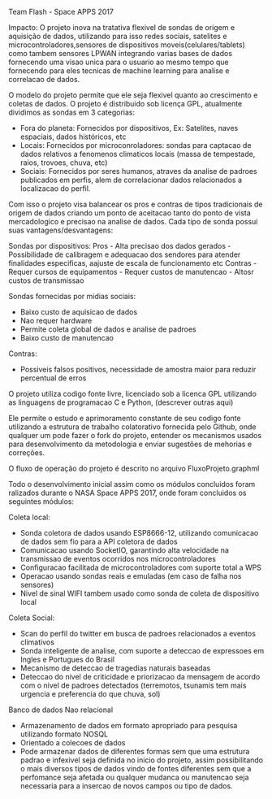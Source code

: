 Team Flash - Space APPS 2017

Impacto: O projeto inova na tratativa flexivel de sondas de origem e 
  aquisição de dados, utilizando para isso redes sociais, satelites e
  microcontroladores,sensores de dispositivos moveis(celulares/tablets)
  como tambem sensores LPWAN integrando varias bases de dados fornecendo uma
  visao unica para o usuario ao mesmo tempo que fornecendo para eles
  tecnicas de machine learning para analise e correlacao de dados.


O modelo do projeto permite que ele seja flexivel quanto ao crescimento e coletas
de dados. O projeto é distribuido sob licença GPL, atualmente dividimos as sondas
em 3 categorias:
   - Fora do planeta: Fornecidos por dispositivos, Ex: Satelites, naves espaciais, dados históricos, etc
   - Locais: Fornecidos por microconroladores: sondas para captacao de dados relativos a fenomenos climaticos locais
      (massa de tempestade, raios, trovoes, chuva, etc)
   - Sociais: Fornecidos por seres humanos, atraves da analise de padroes publicados
     em perfis, alem de correlacionar dados relacionados a localizacao do perfil.
    

Com isso o projeto visa balancear os pros e contras de tipos tradicionais de 
origem de dados criando um ponto de aceitacao tanto do ponto de vista mercadologico
e precisao na analise de dados. Cada tipo de sonda possui suas vantagens/desvantagens:

Sondas por dispositivos:
  Pros
    - Alta precisao dos dados gerados
    - Possibilidade de calibragem e adequacao dos sendores para atender finalidades
      especificas, aajuste de escala de funcionamento etc
  Contras
    - Requer cursos de equipamentos
    - Requer custos de manutencao
    - Altosr custos de transmissao


Sondas fornecidas por midias sociais:
  - Baixo custo de aquisicao de dados
  - Nao requer hardware
  - Permite coleta global de dados e analise de padroes
  - Baixo custo de manutencao
  
  Contras:
  - Possiveis falsos positivos, necessidade de amostra maior para reduzir percentual
  de erros


O projeto utiliza codigo fonte livre, licenciado sob a licenca GPL utilizando
as linguagens de programacao C e Python, (descrever outras aqui)

Ele permite o estudo e aprimoramento constante de seu codigo fonte utilizando
a estrutura de trabalho colatorativo fornecida pelo Github, onde qualquer um
pode fazer o fork do projeto, entender os mecanismos usados para desenvolvimento
da metodologia e enviar sugestões de mehorias e correções.

O fluxo de operação do projeto é descrito no arquivo FluxoProjeto.graphml

Todo o desenvolvimento inicial assim como os módulos concluidos foram ralizados durante 
o NASA Space APPS 2017, onde foram concluidos os seguintes módulos:

Coleta local:

- Sonda coletora de dados usando ESP8666-12, utilizando comunicacao de dados sem fio para
  a API coletora de dados
- Comunicacao usando SocketIO, garantindo alta velocidade na transmissao de eventos ocorridos
  nos microcontroladores
- Configuracao facilitada de microcontroladores com suporte total a WPS
- Operacao usando sondas reais e emuladas (em caso de falha nos sensores)
- Nivel de sinal WIFI tambem usado como sonda de coleta de dispositivo local

Coleta Social:
- Scan do perfil do twitter em busca de padroes relacionados a eventos climativos
- Sonda inteligente de analise, com suporte a deteccao de expressoes em Ingles e Portugues do Brasil
- Mecanismo de deteccao de tragedias naturais baseadas
- Deteccao do nivel de criticidade e priorizacao da mensagem de acordo com o nivel
  de padroes detectados (terremotos, tsunamis tem mais urgencia e preferencia do que
  chuva, sol)

Banco de dados Nao relacional
- Armazenamento de dados em formato apropriado para pesquisa utilizando formato NOSQL
- Orientado a colecoes de dados
- Pode armazenar dados de diferentes formas sem que uma estrutura padrao e infexivel seja definida no inicio do projeto, assim possibilitando o mais diversos tipos de dados vindo de fontes diferentes sem que a perfomance seja afetada ou qualquer mudanca ou manutencao seja necessaria para a insercao de novos campos ou tipo de dados.
